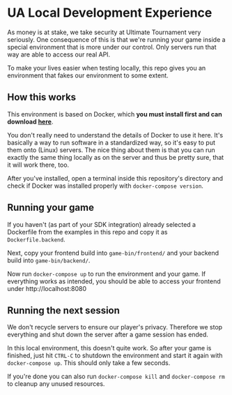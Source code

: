 # UA Local Development Experience

As money is at stake, we take security at Ultimate Tournament very seriously.
One consequence of this is that we're running your game inside a special environment that is more under 
our control. Only servers run that way are able to access our real API.

To make your lives easier when testing locally, this repo gives you an environment that fakes our
environment to some extent.

## How this works

This environment is based on Docker, which **you must install first and can download [here](https://www.docker.com/products/docker-desktop/)**.

You don't really need to understand the details of Docker to use it here. It's basically a way to run software in a standardized
way, so it's easy to put them onto (Linux) servers. The nice thing about them is that you can run exactly the same thing
locally as on the server and thus be pretty sure, that it will work there, too.

After you've installed, open a terminal inside this repository's directory and check if Docker was installed properly with
`docker-compose version`.

## Running your game

If you haven't (as part of your SDK integration) already selected a Dockerfile from the examples in this repo and copy it as `Dockerfile.backend`.

Next, copy your frontend build into `game-bin/frontend/` and your backend build into `game-bin/backend/`.

Now run `docker-compose up` to run the environment and your game. If everything works as intended, you should be able to access your frontend
under http://localhost:8080

## Running the next session

We don't recycle servers to ensure our player's privacy. Therefore we stop everything and shut down the server after a game session has ended.

In this local environment, this doesn't quite work. So after your game is finished, just hit `CTRL-C` to shutdown the environment and start it again 
with `docker-compose up`. This should only take a few seconds.

If you're done you can also run `docker-compose kill` and `docker-compose rm` to cleanup any unused resources.
